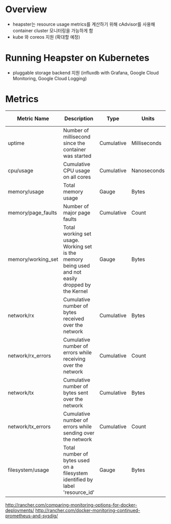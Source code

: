 Overview
========

- heapster는 resource usage metrics를 계산하기 위해 cAdvisor를 사용해 container cluster 모니터링을 가능하게 함
- kube 와 coreos 지원 (확대할 예정)

Running Heapster on Kubernetes
==============================

- pluggable storage backend 지원 (influxdb with Grafana, Google Cloud Monitoring, Google Cloud Logging)

Metrics
========

| Metric Name        | Description                                                                                        | Type       | Units       | Supported Since |
|--------------------|----------------------------------------------------------------------------------------------------|------------|-------------|-----------------|
| uptime             | Number of millisecond since the container was started                                             | Cumulative | Milliseconds | v0.9            |
| cpu/usage          | Cumulative CPU usage on all cores                                                                  | Cumulative | Nanoseconds       | v0.9            |
| memory/usage       | Total memory usage                                                                                 | Gauge      | Bytes       | v0.9            |
| memory/page_faults | Number of major page faults                                                                        | Cumulative      | Count       | v0.9            |
| memory/working_set | Total working set usage. Working set is the memory being used and not easily dropped by the Kernel | Gauge      | Bytes       | v0.9            |
| network/rx         | Cumulative number of bytes received over the network                                               | Cumulative | Bytes       | v0.9            |
| network/rx_errors  | Cumulative number of errors while receiving over the network                                       | Cumulative | Count       | v0.9            |
| network/tx         | Cumulative number of bytes sent over the network                                                   | Cumulative | Bytes       | v0.9            |
| network/tx_errors  | Cumulative number of errors while sending over the network                                         | Cumulative | Count       | v0.9            |
| filesystem/usage   | Total number of bytes used on a filesystem identified by label 'resource_id'                       | Gauge      | Bytes       | v0.11.0            |



http://rancher.com/comparing-monitoring-options-for-docker-deployments/
http://rancher.com/docker-monitoring-continued-prometheus-and-sysdig/
